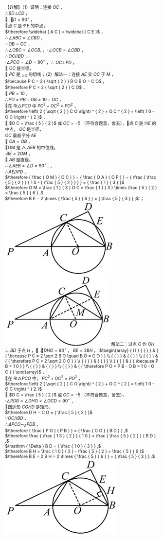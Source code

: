 【详解】（1）证明：连接 $O C$ ，  
$\therefore B D \bot C D$ ，  
 $. \angle D = 9 0 ^ { \circ }$ ，  
点 $C$ 是 $\Re E$ 的中点，  
$\therefore \widehat { A C } = \widehat { C E }$ ，  
$\therefore \angle A B C = \angle C B D$ ，  
$\therefore O B = O C$ ，  
$\therefore \angle O B C = \angle O C B ,$ ，$\cdot \angle O C B { = } \angle C B D$ ，  
$\therefore O C / / B D$ ，  
$\cdot \angle P C O = \angle D = 9 0 ^ { \circ }$ ，$\therefore O C \bot P D$ ，  
 $O C$ 是半径，  
 $P C$ 是 $_ { \odot O }$ 的切线；（2）解法一：连接 $A E$ 交 $O C$ 于 $M$ ，  
$\because P C = 2 { \sqrt { 2 } } B O B O = C O$ ，  
$\therefore P C = 2 { \sqrt { 2 } } C O$ ，  
 $P B = 1 0$ ，  
$\therefore P O = P B - O B = 1 0 - O C$ ，  
在 $\mathrm { R t } \triangle P C O$ 中 $P C ^ { 2 } + O C ^ { 2 } = P O ^ { 2 }$ ，  
$\therefore \left( 2 { \sqrt { 2 } } C O \right) ^ { 2 } + O C ^ { 2 } = \left( 1 0 - O C \right) ^ { 2 }$ ，  
 $O C = \frac { 5 } { 2 }$ 或 $O C = - 5$ （不符合题意，舍去），点 $C$ 是 $\Re E$ 的中点， $O C$ 是半径，  
$O C$ 垂直平分 $A E$   
 $O A = O B$ ，  
OM 是 $\triangle \ A E B$ 的中位线，  
$. B E = 2 O M$ ，  
 $A B$ 是直径，  
$\therefore \angle A E B = \angle D = 9 0 ^ { \circ } \ .$ ，  
$\therefore A E / / P D$ ，  
$\therefore { \frac { O M } { O C } } = { \frac { O A } { O P } } = { \frac { \frac { 5 } { 2 } } { 1 0 - { \frac { 5 } { 2 } } } } = { \frac { 1 } { 3 } }$   
$\therefore O M = \frac { 1 } { 3 } O C = \frac { 1 } { 3 } \times \frac { 5 } { 2 } = \frac { 5 } { 6 } ,$   
$\therefore B E = 2 \times { \frac { 5 } { 6 } } = { \frac { 5 } { 3 } } ;$ ；
![](<../../qs_image_DB/专题3-6__圆的综合（27类题型）（解析版）/8e1d1ee0c50c0f43dd8e1cd23a8430816b2ec0a6ec2c387a5c52d16eb5ad90d9.jpg>)
![](<../../qs_image_DB/专题3-6__圆的综合（27类题型）（解析版）/4a346fa10d9c7948546ce09d9ed1bf1db8ba81ec95d50acdc587ea4727ef60f7.jpg>)
解法二：过点 $O$ 作 $O H \perp B D$ 于点 $H$ ， $. \angle D H O = 9 0 ^ { \circ }$ ， $B E = 2 B H$ ，
$\begin{array} { l l } { { } } & { { \because P C = 2 \sqrt 2 B O \quad B O = C O } } \\ { { } } & { { } } \\ { { } } & { { \therefore P C = 2 \sqrt 2 C O } } \\ { { } } & { { } } \\ { { } } & { { \because P B = 1 0 } } \\ { { } } & { { } } \\ { { } } & { { \therefore P O = P B - O B = 1 0 - O C } } \end{array}$ ，  
在 $\mathrm { R t } \triangle P C O$ 中， $P C ^ { 2 } + O C ^ { 2 } = P O ^ { 2 }$ ，  
$\therefore \left( 2 { \sqrt { 2 } } C O \right) ^ { 2 } + O C ^ { 2 } = \left( 1 0 - O C \right) ^ { 2 }$   
 $O C = \frac { 5 } { 2 }$ 或 $O C = - 5$ （不符合题意，舍去），  
$\cdot \angle P D B = \angle D H O = \angle O C D = 9 0 ^ { \circ }$ ，  
四边形 $C O H D$ 是矩形，  
$\therefore D H = C O = { \frac { 5 } { 2 } }$   
$\because O C / / B D$ ，  
$\therefore \Delta P C O \sim _ { \Delta } P D B$ ，  
$\therefore { \frac { P O } { P B } } = { \frac { C O } { B D } } ,$   
$\therefore \frac { \frac { 1 5 } { 2 } } { 1 0 } = \frac { \frac { 5 } { 2 } } { B D } ,$   
$\mathrm { \Delta } B D = { \frac { 1 0 } { 3 } } ,$   
$\therefore B H = \frac { 1 0 } { 3 } - \frac { 5 } { 2 } = \frac { 5 } { 6 }$   
$\therefore B E = 2 B H = 2 \times { \frac { 5 } { 6 } } = { \frac { 5 } { 3 } } .$
![](<../../qs_image_DB/专题3-6__圆的综合（27类题型）（解析版）/478ac54bf9cc0df64fdd4d74e36021fc331a881137f8cd9eab86f3d45ad2aae0.jpg>)
